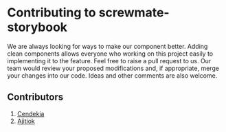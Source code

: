 # Contributing to screwmate-storybook

We are always looking for ways to make our component better. Adding clean components allows everyone who working on this project easily to implementing it to the feature.
Feel free to raise a pull request to us. Our team would review your proposed modifications and, if appropriate, merge your changes into our code. Ideas and other comments are also welcome.

## Contributors
1. [Cendekia](https://github.com/cendekia)
2. [Ajitiok](https://github.com/ajitiok)
